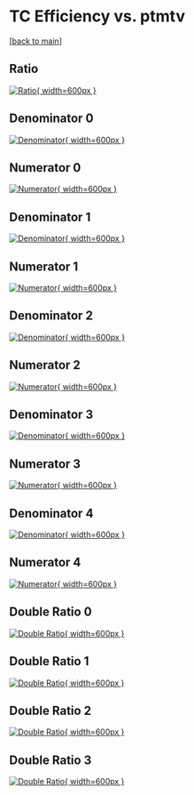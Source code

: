 # TC Efficiency vs. ptmtv

[[back to main](./)]



## Ratio

[![Ratio](../mtv/var/TC_loweta_13_-1_eff_ptmtv.png){ width=600px }](../mtv/var/TC_loweta_13_-1_eff_ptmtv.pdf)

## Denominator 0

[![Denominator](../mtv/den/TC_loweta_13_-1_eff_ptmtv_den0.png){ width=600px }](../mtv/den/TC_loweta_13_-1_eff_ptmtv_den0.pdf)

## Numerator 0

[![Numerator](../mtv/num/TC_loweta_13_-1_eff_ptmtv_num0.png){ width=600px }](../mtv/num/TC_loweta_13_-1_eff_ptmtv_num0.pdf)

## Denominator 1

[![Denominator](../mtv/den/TC_loweta_13_-1_eff_ptmtv_den1.png){ width=600px }](../mtv/den/TC_loweta_13_-1_eff_ptmtv_den1.pdf)

## Numerator 1

[![Numerator](../mtv/num/TC_loweta_13_-1_eff_ptmtv_num1.png){ width=600px }](../mtv/num/TC_loweta_13_-1_eff_ptmtv_num1.pdf)

## Denominator 2

[![Denominator](../mtv/den/TC_loweta_13_-1_eff_ptmtv_den2.png){ width=600px }](../mtv/den/TC_loweta_13_-1_eff_ptmtv_den2.pdf)

## Numerator 2

[![Numerator](../mtv/num/TC_loweta_13_-1_eff_ptmtv_num2.png){ width=600px }](../mtv/num/TC_loweta_13_-1_eff_ptmtv_num2.pdf)

## Denominator 3

[![Denominator](../mtv/den/TC_loweta_13_-1_eff_ptmtv_den3.png){ width=600px }](../mtv/den/TC_loweta_13_-1_eff_ptmtv_den3.pdf)

## Numerator 3

[![Numerator](../mtv/num/TC_loweta_13_-1_eff_ptmtv_num3.png){ width=600px }](../mtv/num/TC_loweta_13_-1_eff_ptmtv_num3.pdf)

## Denominator 4

[![Denominator](../mtv/den/TC_loweta_13_-1_eff_ptmtv_den4.png){ width=600px }](../mtv/den/TC_loweta_13_-1_eff_ptmtv_den4.pdf)

## Numerator 4

[![Numerator](../mtv/num/TC_loweta_13_-1_eff_ptmtv_num4.png){ width=600px }](../mtv/num/TC_loweta_13_-1_eff_ptmtv_num4.pdf)

## Double Ratio 0

[![Double Ratio](../mtv/ratio/TC_loweta_13_-1_eff_ptmtv_ratio0.png){ width=600px }](../mtv/ratio/TC_loweta_13_-1_eff_ptmtv_ratio0.pdf)

## Double Ratio 1

[![Double Ratio](../mtv/ratio/TC_loweta_13_-1_eff_ptmtv_ratio1.png){ width=600px }](../mtv/ratio/TC_loweta_13_-1_eff_ptmtv_ratio1.pdf)

## Double Ratio 2

[![Double Ratio](../mtv/ratio/TC_loweta_13_-1_eff_ptmtv_ratio2.png){ width=600px }](../mtv/ratio/TC_loweta_13_-1_eff_ptmtv_ratio2.pdf)

## Double Ratio 3

[![Double Ratio](../mtv/ratio/TC_loweta_13_-1_eff_ptmtv_ratio3.png){ width=600px }](../mtv/ratio/TC_loweta_13_-1_eff_ptmtv_ratio3.pdf)

